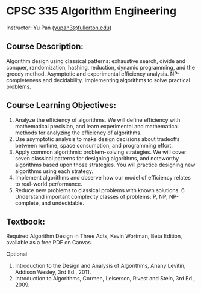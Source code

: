 # CPSC 335 Algorithm Engineering
Instructor: Yu Pan (yupan3@fullerton.edu)

## Course Description:
Algorithm design using classical patterns: exhaustive search, divide and conquer, randomization, hashing, reduction, 
dynamic programming, and the greedy method. Asymptotic and experimental efficiency analysis. NP-completeness and decidability. 
Implementing algorithms to solve practical problems.

## Course Learning Objectives:
1. Analyze the efficiency of algorithms. We will define efficiency with mathematical precision, and learn experimental and mathematical methods for analyzing the efficiency of algorithms. 
2. Use asymptotic analysis to make design decisions about tradeoffs between runtime, space consumption, and programming effort. 
3. Apply common algorithmic problem-solving strategies. We will cover seven classical patterns for designing algorithms, and noteworthy algorithms based upon those strategies. You will practice designing new algorithms using each strategy. 
4. Implement algorithms and observe how our model of efficiency relates to real-world performance. 
5. Reduce new problems to classical problems with known solutions. 6. Understand important complexity classes of problems: P, NP, NP-complete, and undecidable.

## Textbook: 
Required 
  Algorithm Design in Three Acts, Kevin Wortman, Beta Edition, available as a free PDF on Canvas. 

Optional 
  1. Introduction to the Design and Analysis of Algorithms, Anany Levitin, Addison Wesley, 3rd Ed., 2011. 
  2. Introduction to Algorithms, Cormen, Leiserson, Rivest and Stein, 3rd Ed., 2009. 
